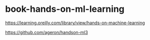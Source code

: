 # book-hands-on-ml-learning
https://learning.oreilly.com/library/view/hands-on-machine-learning

https://github.com/ageron/handson-ml3 

